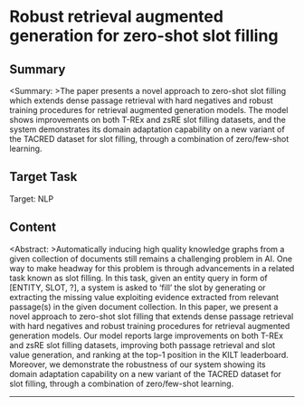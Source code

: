 # Robust retrieval augmented generation for zero-shot slot filling

## Summary

<Summary: >The paper presents a novel approach to zero-shot slot filling which extends dense passage retrieval with hard negatives and robust training procedures for retrieval augmented generation models. The model shows improvements on both T-REx and zsRE slot filling datasets, and the system demonstrates its domain adaptation capability on a new variant of the TACRED dataset for slot filling, through a combination of zero/few-shot learning.


## Target Task

Target: NLP

## Content

<Abstract: >Automatically inducing high quality knowledge graphs from a given collection of documents still remains a challenging problem in AI. One way to make headway for this problem is through advancements in a related task known as slot filling. In this task, given an entity query in form of [ENTITY, SLOT, ?], a system is asked to ‘fill’ the slot by generating or extracting the missing value exploiting evidence extracted from relevant passage(s) in the given document collection. In this paper, we present a novel approach to zero-shot slot filling that extends dense passage retrieval with hard negatives and robust training procedures for retrieval augmented generation models. Our model reports large improvements on both T-REx and zsRE slot filling datasets, improving both passage retrieval and slot value generation, and ranking at the top-1 position in the KILT leaderboard. Moreover, we demonstrate the robustness of our system showing its domain adaptation capability on a new variant of the TACRED dataset for slot filling, through a combination of zero/few-shot learning.



---

